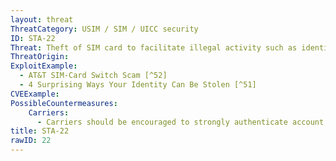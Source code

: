 ```yaml
---
layout: threat
ThreatCategory: USIM / SIM / UICC security
ID: STA-22
Threat: Theft of SIM card to facilitate illegal activity such as identity fraud and theft of services
ThreatOrigin:
ExploitExample:
  - AT&T SIM-Card Switch Scam [^52]
  - 4 Surprising Ways Your Identity Can Be Stolen [^51]
CVEExample:
PossibleCountermeasures:
    Carriers:
      - Carriers should be encouraged to strongly authenticate account holders before allowing account changes such as issuance of new SIM cards
title: STA-22
rawID: 22
---
```

